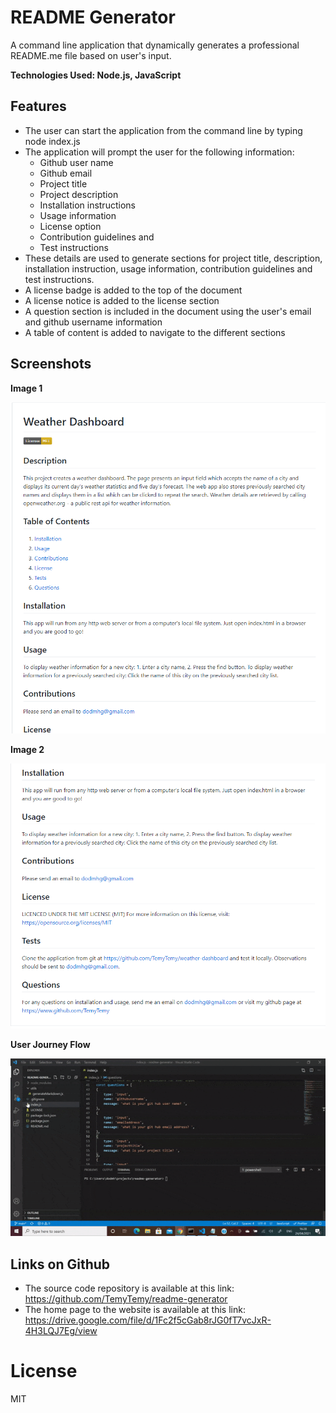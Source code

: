 # README Generator
A command line application that dynamically generates a professional README.me file based on user's input.

**Technologies Used: Node.js, JavaScript**

## Features

- The user can start the application from the command line by typing node index.js
- The application will prompt the user for the following information:
  - Github user name
  - Github email
  - Project title
  - Project description
  - Installation instructions
  - Usage information
  - License option
  - Contribution guidelines and
  - Test instructions
- These details are used to generate sections for project title, description, installation instruction, usage information, contribution guidelines and test instructions.
- A license badge is added to the top of the document
- A license notice is added to the license section
- A question section is included in the document using the user's email and github username information
- A table of content is added to navigate to the different sections

## Screenshots



**Image 1**  

![alt text](https://github.com/TemyTemy/readme-generator/blob/main/Assets/Screen%201.PNG)

  
  
  
**Image 2**

![alt text](https://github.com/TemyTemy/readme-generator/blob/main/Assets/Screen%202.PNG)  



**User Journey Flow**

![alt text](https://github.com/TemyTemy/readme-generator/blob/main/Assets/ReadME%20Generator%20GIF.gif) 


## Links on Github

- The source code repository is available at this link: https://github.com/TemyTemy/readme-generator
- The home page to the website is available at this link: https://drive.google.com/file/d/1Fc2f5cGab8rJG0fT7vcJxR-4H3LQJ7Eg/view


# License
MIT



